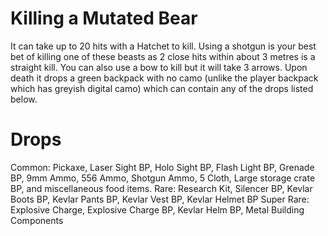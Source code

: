# Killing a Mutated Bear

It can take up to 20 hits with a Hatchet to kill. Using a shotgun is your best bet of killing one of these beasts as 2 close hits within about 3 metres is a straight kill. You can also use a bow to kill but it will take 3 arrows. Upon death it drops a green backpack with no camo (unlike the player backpack which has greyish digital camo) which can contain any of the drops listed below.
# Drops

Common: Pickaxe, Laser Sight BP, Holo Sight BP, Flash Light BP, Grenade BP, 9mm Ammo, 556 Ammo, Shotgun Ammo, 5 Cloth, Large storage crate BP, and miscellaneous food items.
Rare: Research Kit, Silencer BP, Kevlar Boots BP, Kevlar Pants BP, Kevlar Vest BP, Kevlar Helmet BP
Super Rare: Explosive Charge, Explosive Charge BP, Kevlar Helm BP, Metal Building Components
